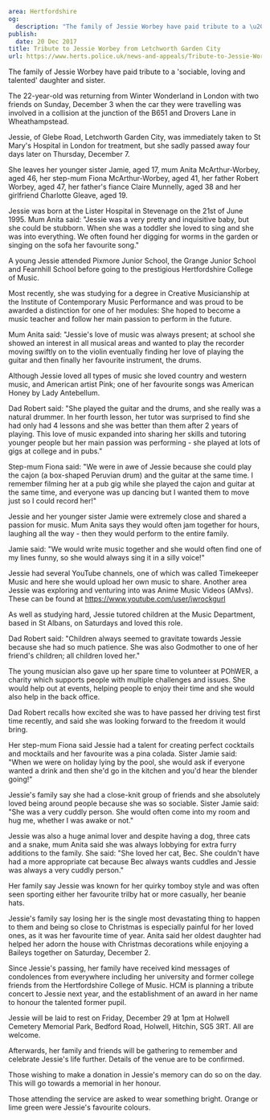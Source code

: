 ```yaml
area: Hertfordshire
og:
  description: "The family of Jessie Worbey have paid tribute to a \u2018sociable, loving and talented\u2019 daughter and sister."
publish:
  date: 20 Dec 2017
title: Tribute to Jessie Worbey from Letchworth Garden City
url: https://www.herts.police.uk/news-and-appeals/Tribute-to-Jessie-Worbey-from-Letchworth-Garden-City
```

The family of Jessie Worbey have paid tribute to a 'sociable, loving and talented' daughter and sister.

The 22-year-old was returning from Winter Wonderland in London with two friends on Sunday, December 3 when the car they were travelling was involved in a collision at the junction of the B651 and Drovers Lane in Wheathampstead.

Jessie, of Glebe Road, Letchworth Garden City, was immediately taken to St Mary's Hospital in London for treatment, but she sadly passed away four days later on Thursday, December 7.

She leaves her younger sister Jamie, aged 17, mum Anita McArthur-Worbey, aged 46, her step-mum Fiona McArthur-Worbey, aged 41, her father Robert Worbey, aged 47, her father's fiance Claire Munnelly, aged 38 and her girlfriend Charlotte Gleave, aged 19.

Jessie was born at the Lister Hospital in Stevenage on the 21st of June 1995. Mum Anita said: "Jessie was a very pretty and inquisitive baby, but she could be stubborn. When she was a toddler she loved to sing and she was into everything. We often found her digging for worms in the garden or singing on the sofa her favourite song."

A young Jessie attended Pixmore Junior School, the Grange Junior School and Fearnhill School before going to the prestigious Hertfordshire College of Music.

Most recently, she was studying for a degree in Creative Musicianship at the Institute of Contemporary Music Performance and was proud to be awarded a distinction for one of her modules: She hoped to become a music teacher and follow her main passion to perform in the future.

Mum Anita said: "Jessie's love of music was always present; at school she showed an interest in all musical areas and wanted to play the recorder moving swiftly on to the violin eventually finding her love of playing the guitar and then finally her favourite instrument, the drums.

Although Jessie loved all types of music she loved country and western music, and American artist Pink; one of her favourite songs was American Honey by Lady Antebellum.

Dad Robert said: "She played the guitar and the drums, and she really was a natural drummer. In her fourth lesson, her tutor was surprised to find she had only had 4 lessons and she was better than them after 2 years of playing. This love of music expanded into sharing her skills and tutoring younger people but her main passion was performing - she played at lots of gigs at college and in pubs."

Step-mum Fiona said: "We were in awe of Jessie because she could play the cajon (a box-shaped Peruvian drum) and the guitar at the same time. I remember filming her at a pub gig while she played the cajon and guitar at the same time, and everyone was up dancing but I wanted them to move just so I could record her!"

Jessie and her younger sister Jamie were extremely close and shared a passion for music. Mum Anita says they would often jam together for hours, laughing all the way - then they would perform to the entire family.

Jamie said: "We would write music together and she would often find one of my lines funny, so she would always sing it in a silly voice!"

Jessie had several YouTube channels, one of which was called Timekeeper Music and here she would upload her own music to share. Another area Jessie was exploring and venturing into was Anime Music Videos (AMvs). These can be found at https://www.youtube.com/user/jwrockgurl

As well as studying hard, Jessie tutored children at the Music Department, based in St Albans, on Saturdays and loved this role.

Dad Robert said: "Children always seemed to gravitate towards Jessie because she had so much patience. She was also Godmother to one of her friend's children; all children loved her."

The young musician also gave up her spare time to volunteer at POhWER, a charity which supports people with multiple challenges and issues. She would help out at events, helping people to enjoy their time and she would also help in the back office.

Dad Robert recalls how excited she was to have passed her driving test first time recently, and said she was looking forward to the freedom it would bring.

Her step-mum Fiona said Jessie had a talent for creating perfect cocktails and mocktails and her favourite was a pina colada. Sister Jamie said: "When we were on holiday lying by the pool, she would ask if everyone wanted a drink and then she'd go in the kitchen and you'd hear the blender going!"

Jessie's family say she had a close-knit group of friends and she absolutely loved being around people because she was so sociable. Sister Jamie said: "She was a very cuddly person. She would often come into my room and hug me, whether I was awake or not."

Jessie was also a huge animal lover and despite having a dog, three cats and a snake, mum Anita said she was always lobbying for extra furry additions to the family. She said: "She loved her cat, Bec. She couldn't have had a more appropriate cat because Bec always wants cuddles and Jessie was always a very cuddly person."

Her family say Jessie was known for her quirky tomboy style and was often seen sporting either her favourite trilby hat or more casually, her beanie hats.

Jessie's family say losing her is the single most devastating thing to happen to them and being so close to Christmas is especially painful for her loved ones, as it was her favourite time of year. Anita said her oldest daughter had helped her adorn the house with Christmas decorations while enjoying a Baileys together on Saturday, December 2.

Since Jessie's passing, her family have received kind messages of condolences from everywhere including her university and former college friends from the Hertfordshire College of Music. HCM is planning a tribute concert to Jessie next year, and the establishment of an award in her name to honour the talented former pupil.

Jessie will be laid to rest on Friday, December 29 at 1pm at Holwell Cemetery Memorial Park, Bedford Road, Holwell, Hitchin, SG5 3RT. All are welcome.

Afterwards, her family and friends will be gathering to remember and celebrate Jessie's life further. Details of the venue are to be confirmed.

Those wishing to make a donation in Jessie's memory can do so on the day. This will go towards a memorial in her honour.

Those attending the service are asked to wear something bright. Orange or lime green were Jessie's favourite colours.
